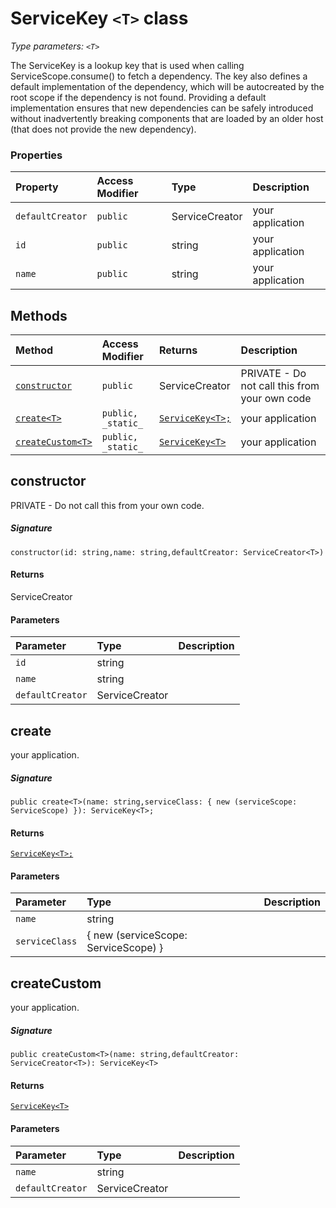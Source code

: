 # ServiceKey `<T>` class



_Type parameters: `<T>`_

The ServiceKey is a lookup key that is used when calling ServiceScope.consume() 
to fetch a dependency. The key also defines a default implementation of the 
dependency, which will be autocreated by the root scope if the dependency is not found. 
Providing a default implementation ensures that new dependencies can be safely 
introduced without inadvertently breaking components that are loaded by an older host 
(that does not provide the new dependency).



### Properties

| Property	   | Access Modifier | Type	| Description|
|:-------------|:----|:-------|:-----------|
|`defaultCreator`     | `public` | ServiceCreator<T> | your application |
|`id`     | `public` | string | your application |
|`name`     | `public` | string | your application |




## Methods

| Method	   | Access Modifier | Returns	| Description|
|:-------------|:----|:-------|:-----------|
|[`constructor`](#constructor)     | `public` | ServiceCreator<T> | PRIVATE - Do not call this from your own code |
|[`create<T>`](#create<t>)     | `public, _static_` | [`ServiceKey<T>;`](ServiceKey.md) | your application |
|[`createCustom<T>`](#createcustom<t>)     | `public, _static_` | [`ServiceKey<T>`](ServiceKey.md) | your application |




## constructor

PRIVATE - Do not call this from your own code.

##### Signature
`constructor(id: string,name: string,defaultCreator: ServiceCreator<T>)`

#### Returns
ServiceCreator<T>

#### Parameters


| Parameter	   | Type    | Description |
|:-------------|:---------------|:------------|
| `id`    | string |  |
| `name`    | string |  |
| `defaultCreator`    | ServiceCreator<T> |  |


## create<T>

your application.

##### Signature
`public create<T>(name: string,serviceClass: { new (serviceScope: ServiceScope) }): ServiceKey<T>;`

#### Returns
[`ServiceKey<T>;`](ServiceKey.md)

#### Parameters


| Parameter	   | Type    | Description |
|:-------------|:---------------|:------------|
| `name`    | string |  |
| `serviceClass`    | { new (serviceScope: ServiceScope) } |  |


## createCustom<T>

your application.

##### Signature
`public createCustom<T>(name: string,defaultCreator: ServiceCreator<T>): ServiceKey<T>`

#### Returns
[`ServiceKey<T>`](ServiceKey.md)

#### Parameters


| Parameter	   | Type    | Description |
|:-------------|:---------------|:------------|
| `name`    | string |  |
| `defaultCreator`    | ServiceCreator<T> |  |

